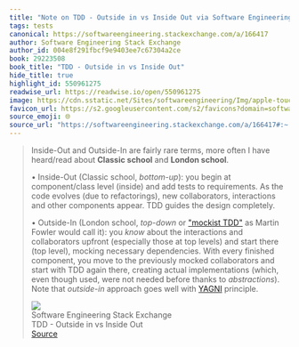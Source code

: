 ```yaml
---
title: "Note on TDD - Outside in vs Inside Out via Software Engineering Stack Exchange"
tags: tests
canonical: https://softwareengineering.stackexchange.com/a/166417
author: Software Engineering Stack Exchange
author_id: 004e8f291fbcf9e9403ee7c67304a2ce
book: 29223508
book_title: "TDD - Outside in vs Inside Out"
hide_title: true
highlight_id: 550961275
readwise_url: https://readwise.io/open/550961275
image: https://cdn.sstatic.net/Sites/softwareengineering/Img/apple-touch-icon@2.png?v=1ef7363febba
favicon_url: https://s2.googleusercontent.com/s2/favicons?domain=softwareengineering.stackexchange.com
source_emoji: 🌐
source_url: "https://softwareengineering.stackexchange.com/a/166417#:~:text=Inside-Out%20and%20Outside-In,%28http%3A%2F%2Fen.wikipedia.org%2Fwiki%2FYou_ain%2527t_gonna_need_it%29%20principle."
---
```


> Inside-Out and Outside-In are fairly rare terms, more often I have heard/read about **Classic school** and **London school**.
> 
> •   Inside-Out (Classic school, *bottom-up*): you begin at component/class level (inside) and add tests to requirements. As the code evolves (due to refactorings), new collaborators, interactions and other components appear. TDD guides the design completely.
>     
> •   Outside-In (London school, *top-down* or ["mockist TDD"](http://martinfowler.com/articles/mocksArentStubs.html) as Martin Fowler would call it): you *know* about the interactions and collaborators upfront (especially those at top levels) and start there (top level), mocking necessary dependencies. With every finished component, you move to the previously mocked collaborators and start with TDD again there, creating actual implementations (which, even though used, were not needed before thanks to *abstractions*). Note that *outside-in* approach goes well with [YAGNI](http://en.wikipedia.org/wiki/You_ain%27t_gonna_need_it) principle.
> <div class="quoteback-footer"><div class="quoteback-avatar"><img class="mini-favicon" src="https://s2.googleusercontent.com/s2/favicons?domain=softwareengineering.stackexchange.com"></div><div class="quoteback-metadata"><div class="metadata-inner"><span style="display:none">FROM:</span><div aria-label="Software Engineering Stack Exchange" class="quoteback-author"> Software Engineering Stack Exchange</div><div aria-label="TDD - Outside in vs Inside Out" class="quoteback-title"> TDD - Outside in vs Inside Out</div></div></div><div class="quoteback-backlink"><a target="_blank" aria-label="go to the full text of this quotation" rel="noopener" href="https://softwareengineering.stackexchange.com/a/166417#:~:text=Inside-Out%20and%20Outside-In,%28http%3A%2F%2Fen.wikipedia.org%2Fwiki%2FYou_ain%2527t_gonna_need_it%29%20principle." class="quoteback-arrow"> Source</a></div></div>